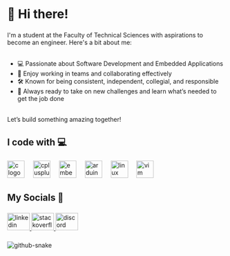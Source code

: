<h1 align="left">👋 Hi there!</h1>

###

<p align="left">
  I'm a student at the Faculty of Technical Sciences with aspirations to become an engineer. Here's a bit about me:<br><br>
  <ul>
    <li>💻 Passionate about Software Development and Embedded Applications</li>
    <li>🤝 Enjoy working in teams and collaborating effectively</li>
    <li>🛠️ Known for being consistent, independent, collegial, and responsible</li>
    <li>🚀 Always ready to take on new challenges and learn what’s needed to get the job done</li>
  </ul><br>
  Let’s build something amazing together!
</p>

###

<h2 align="left">I code with 💻</h2>

###

<div align="left">
  <img src="https://cdn.jsdelivr.net/gh/devicons/devicon/icons/c/c-original.svg" height="40" alt="c logo"  />
  <img width="12" />
  <img src="https://cdn.jsdelivr.net/gh/devicons/devicon/icons/cplusplus/cplusplus-original.svg" height="40" alt="cplusplus logo"  />
  <img width="12" />
  <img src="https://cdn.jsdelivr.net/gh/devicons/devicon/icons/embeddedc/embeddedc-original.svg" height="40" alt="embeddedc logo"  />
  <img width="12" />
  <img src="https://cdn.jsdelivr.net/gh/devicons/devicon/icons/arduino/arduino-original.svg" height="40" alt="arduino logo"  />
  <img width="12" />
  <img src="https://cdn.jsdelivr.net/gh/devicons/devicon/icons/linux/linux-original.svg" height="40" alt="linux logo"  />
  <img width="12" />
  <img src="https://cdn.jsdelivr.net/gh/devicons/devicon/icons/vim/vim-original.svg" height="40" alt="vim logo"  />
</div>

###

<h2 align="left">My Socials 🔗</h2>

###

<div align="left">
  <a href="https://www.linkedin.com/in/vgalovic/" target="_blank">
    <img src="https://raw.githubusercontent.com/maurodesouza/profile-readme-generator/master/src/assets/icons/social/linkedin/default.svg" width="52" height="40" alt="linkedin logo"  />
  </a>
  <a href="https://stackoverflow.com/users/8706962/vgalovic" target="_blank">
    <img src="https://raw.githubusercontent.com/maurodesouza/profile-readme-generator/master/src/assets/icons/social/stackoverflow/default.svg" width="52" height="40" alt="stackoverflow logo"  />
  </a>
  <a href="https://discord.com/users/lordgrim6272" target="_blank">
    <img src="https://raw.githubusercontent.com/maurodesouza/profile-readme-generator/master/src/assets/icons/social/discord/default.svg" width="52" height="40" alt="discord logo"  />
  </a>
</div>

###

<picture>
  <source media="(prefers-color-scheme: dark)" srcset="https://raw.githubusercontent.com/vgalovic/vgaolvic/refs/heads/output/github-snake-dark.svg" />
  <source media="(prefers-color-scheme: light)" srcset="https://raw.githubusercontent.com/vgalovic/vgaolvic/refs/heads/output/github-snake.svg" />
  <img alt="github-snake" src="https://raw.githubusercontent.com/vgalovic/vgaolvic/refs/heads/output/github-snake.svg" />
</picture>
